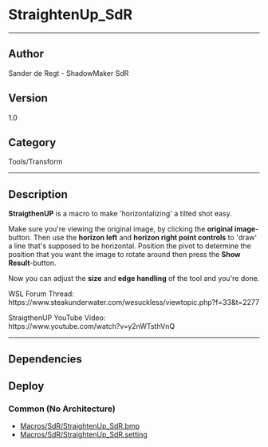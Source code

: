 # StraightenUp_SdR
___

## Author
Sander de Regt - ShadowMaker SdR

## Version
1.0

## Category
Tools/Transform

___

## Description
<p><strong>StraigthenUP</strong> is a macro to make 'horizontalizing' a tilted shot easy.</p>

<p>Make sure you're viewing the original image, by clicking the <strong>original image</strong>-button. Then use the <strong>horizon left</strong> and <strong>horizon right point controls</strong> to 'draw' a line that's supposed to be horizontal. Position the pivot to determine the position that you want the image to rotate around then press the <strong>Show Result</strong>-button.</p>

<p>Now you can adjust the <strong>size</strong> and <strong>edge handling</strong> of the tool and you're done.</p>

<p>WSL Forum Thread:<br>
https://www.steakunderwater.com/wesuckless/viewtopic.php?f=33&t=2277</p>

<p>StraigthenUP YouTube Video:<br>
https://www.youtube.com/watch?v=y2nWTsthVnQ</p>

___

## Dependencies

## Deploy

### Common (No Architecture)

<ul>
<li><a href="https://gitlab.com/WeSuckLess/Reactor/-/blob/master/Atoms/com.ShadowMakerSdR.StraightenUp_SdR/Macros/SdR/StraightenUp_SdR.bmp?ref_type=heads">Macros/SdR/StraightenUp_SdR.bmp</a></li>
<li><a href="https://gitlab.com/WeSuckLess/Reactor/-/blob/master/Atoms/com.ShadowMakerSdR.StraightenUp_SdR/Macros/SdR/StraightenUp_SdR.setting?ref_type=heads">Macros/SdR/StraightenUp_SdR.setting</a></li>
</ul>
